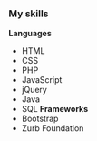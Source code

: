### My skills
**Languages**
* HTML
* CSS
* PHP
* JavaScript
* jQuery
* Java
* SQL
**Frameworks**
* Bootstrap
* Zurb Foundation
